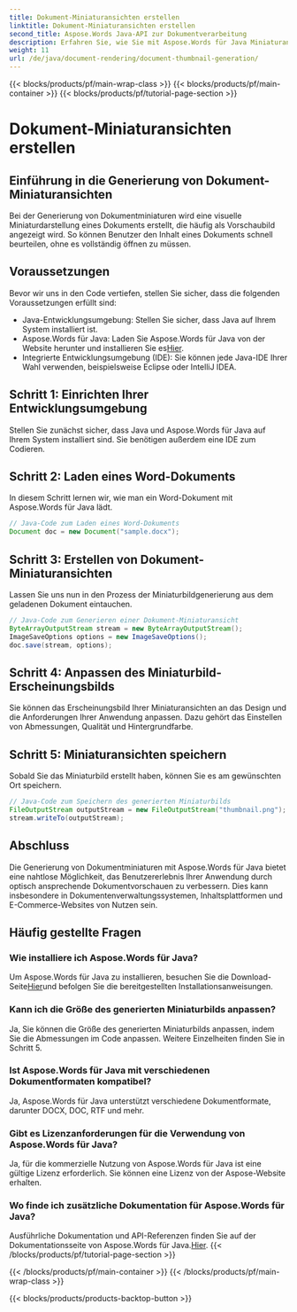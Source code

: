 ```yaml
---
title: Dokument-Miniaturansichten erstellen
linktitle: Dokument-Miniaturansichten erstellen
second_title: Aspose.Words Java-API zur Dokumentverarbeitung
description: Erfahren Sie, wie Sie mit Aspose.Words für Java Miniaturansichten von Dokumenten erstellen. Verbessern Sie das Benutzererlebnis mit visuellen Vorschauen.
weight: 11
url: /de/java/document-rendering/document-thumbnail-generation/
---
```


{{< blocks/products/pf/main-wrap-class >}}
{{< blocks/products/pf/main-container >}}
{{< blocks/products/pf/tutorial-page-section >}}

# Dokument-Miniaturansichten erstellen


## Einführung in die Generierung von Dokument-Miniaturansichten

Bei der Generierung von Dokumentminiaturen wird eine visuelle Miniaturdarstellung eines Dokuments erstellt, die häufig als Vorschaubild angezeigt wird. So können Benutzer den Inhalt eines Dokuments schnell beurteilen, ohne es vollständig öffnen zu müssen.

## Voraussetzungen

Bevor wir uns in den Code vertiefen, stellen Sie sicher, dass die folgenden Voraussetzungen erfüllt sind:

- Java-Entwicklungsumgebung: Stellen Sie sicher, dass Java auf Ihrem System installiert ist.
-  Aspose.Words für Java: Laden Sie Aspose.Words für Java von der Website herunter und installieren Sie es[Hier](https://releases.aspose.com/words/java/).
- Integrierte Entwicklungsumgebung (IDE): Sie können jede Java-IDE Ihrer Wahl verwenden, beispielsweise Eclipse oder IntelliJ IDEA.

## Schritt 1: Einrichten Ihrer Entwicklungsumgebung

Stellen Sie zunächst sicher, dass Java und Aspose.Words für Java auf Ihrem System installiert sind. Sie benötigen außerdem eine IDE zum Codieren.

## Schritt 2: Laden eines Word-Dokuments

In diesem Schritt lernen wir, wie man ein Word-Dokument mit Aspose.Words für Java lädt.

```java
// Java-Code zum Laden eines Word-Dokuments
Document doc = new Document("sample.docx");
```

## Schritt 3: Erstellen von Dokument-Miniaturansichten

Lassen Sie uns nun in den Prozess der Miniaturbildgenerierung aus dem geladenen Dokument eintauchen.

```java
// Java-Code zum Generieren einer Dokument-Miniaturansicht
ByteArrayOutputStream stream = new ByteArrayOutputStream();
ImageSaveOptions options = new ImageSaveOptions();
doc.save(stream, options);
```

## Schritt 4: Anpassen des Miniaturbild-Erscheinungsbilds

Sie können das Erscheinungsbild Ihrer Miniaturansichten an das Design und die Anforderungen Ihrer Anwendung anpassen. Dazu gehört das Einstellen von Abmessungen, Qualität und Hintergrundfarbe.

## Schritt 5: Miniaturansichten speichern

Sobald Sie das Miniaturbild erstellt haben, können Sie es am gewünschten Ort speichern.

```java
// Java-Code zum Speichern des generierten Miniaturbilds
FileOutputStream outputStream = new FileOutputStream("thumbnail.png");
stream.writeTo(outputStream);
```

## Abschluss

Die Generierung von Dokumentminiaturen mit Aspose.Words für Java bietet eine nahtlose Möglichkeit, das Benutzererlebnis Ihrer Anwendung durch optisch ansprechende Dokumentvorschauen zu verbessern. Dies kann insbesondere in Dokumentenverwaltungssystemen, Inhaltsplattformen und E-Commerce-Websites von Nutzen sein.

## Häufig gestellte Fragen

### Wie installiere ich Aspose.Words für Java?

Um Aspose.Words für Java zu installieren, besuchen Sie die Download-Seite[Hier](https://releases.aspose.com/words/java/)und befolgen Sie die bereitgestellten Installationsanweisungen.

### Kann ich die Größe des generierten Miniaturbilds anpassen?

Ja, Sie können die Größe des generierten Miniaturbilds anpassen, indem Sie die Abmessungen im Code anpassen. Weitere Einzelheiten finden Sie in Schritt 5.

### Ist Aspose.Words für Java mit verschiedenen Dokumentformaten kompatibel?

Ja, Aspose.Words für Java unterstützt verschiedene Dokumentformate, darunter DOCX, DOC, RTF und mehr.

### Gibt es Lizenzanforderungen für die Verwendung von Aspose.Words für Java?

Ja, für die kommerzielle Nutzung von Aspose.Words für Java ist eine gültige Lizenz erforderlich. Sie können eine Lizenz von der Aspose-Website erhalten.

### Wo finde ich zusätzliche Dokumentation für Aspose.Words für Java?

 Ausführliche Dokumentation und API-Referenzen finden Sie auf der Dokumentationsseite von Aspose.Words für Java.[Hier](https://reference.aspose.com/words/java/).
{{< /blocks/products/pf/tutorial-page-section >}}

{{< /blocks/products/pf/main-container >}}
{{< /blocks/products/pf/main-wrap-class >}}

{{< blocks/products/products-backtop-button >}}
